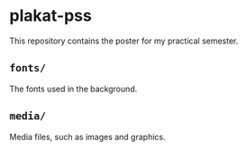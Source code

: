 # plakat-pss

This repository contains the poster for my practical semester.

## `fonts/`

The fonts used in the background.

## `media/`

Media files, such as images and graphics.
